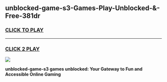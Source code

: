 
## unblocked-game-s3-Games-Play-Unblocked-&-Free-381dr
<h3>
<a href="https://premium76.site?title=unblocked-game-s3&ref=24A">CLICK TO PLAY</a></h3>
<hr>

<h3>
<a href="https://premium76.site?title=unblocked-game-s3&ref=24A">CLICK 2 PLAY</a>
  
</h3>

<a href="https://premium76.site?title=unblocked-game-s3&ref=24A"><img src="https://clearcache.store/games.png"></a>


**unblocked-game-s3 games unblocked: Your Gateway to Fun and Accessible Online Gaming**
